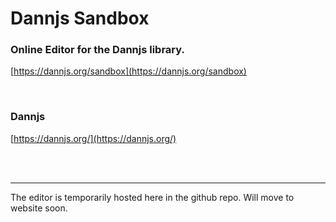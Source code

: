 # Dannjs Sandbox

### Online Editor for the Dannjs library.

[https://dannjs.org/sandbox](https://dannjs.org/sandbox)

<br/>

### Dannjs
[https://dannjs.org/](https://dannjs.org/)


<br/><br/>

---

The editor is temporarily hosted here in the github repo. Will move to website soon.
